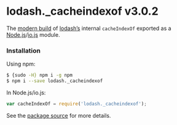 # lodash._cacheindexof v3.0.2

The [modern build](https://github.com/lodash/lodash/wiki/Build-Differences) of [lodash’s](https://lodash.com/) internal `cacheIndexOf` exported as a [Node.js](http://nodejs.org/)/[io.js](https://iojs.org/) module.

###  Installation

Using npm:

```bash
$ {sudo -H} npm i -g npm
$ npm i --save lodash._cacheindexof
```

In Node.js/io.js:

```js
var cacheIndexOf = require('lodash._cacheindexof');
```

See the [package source](https://github.com/lodash/lodash/blob/3.0.2-npm-packages/lodash._cacheindexof) for more details.
